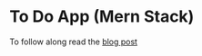 # To Do App (Mern Stack)

To follow along read the [blog post](https://justsom3guy.wordpress.com/2020/09/09/getting-started-with-mern-stack-part-1/)

